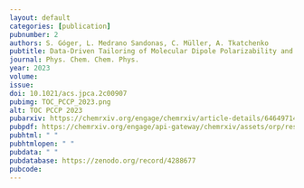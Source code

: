 ```yaml
---
layout: default
categories: [publication]
pubnumber: 2
authors: S. Góger, L. Medrano Sandonas, C. Müller, A. Tkatchenko
pubtitle: Data-Driven Tailoring of Molecular Dipole Polarizability and Frontier Orbital Energies in Chemical Compound Space
journal: Phys. Chem. Chem. Phys.
year: 2023
volume: 
issue: 
doi: 10.1021/acs.jpca.2c00907
pubimg: TOC_PCCP_2023.png
alt: TOC PCCP 2023
pubarxiv: https://chemrxiv.org/engage/chemrxiv/article-details/64649714f2112b41e9b2957e
pubpdf: https://chemrxiv.org/engage/api-gateway/chemrxiv/assets/orp/resource/item/64649714f2112b41e9b2957e/original/data-driven-tailoring-of-molecular-dipole-polarizability-and-frontier-orbital-energies-in-chemical-compound-space.pdf
pubhtml: " "
pubhtmlopen: " "
pubdata: " "
pubdatabase: https://zenodo.org/record/4288677
pubcode: 
---
```

